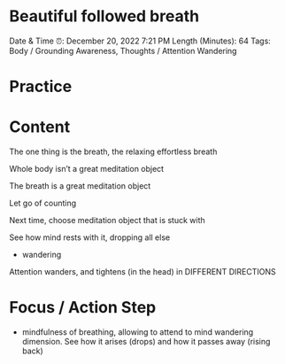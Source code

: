 # Beautiful followed breath

Date & Time ⏰: December 20, 2022 7:21 PM
Length (Minutes): 64
Tags: Body / Grounding Awareness, Thoughts / Attention Wandering

# Practice

# Content

The one thing is the breath, the relaxing effortless breath

Whole body isn’t a great meditation object

The breath is a great meditation object

Let go of counting

Next time, choose meditation object that is stuck with

See how mind rests with it, dropping all else

- wandering

Attention wanders, and tightens (in the head) in DIFFERENT DIRECTIONS

# Focus / Action Step

- mindfulness of breathing, allowing to attend to mind wandering dimension. See how it arises (drops) and how it passes away (rising back)